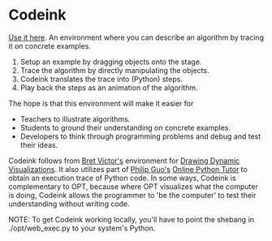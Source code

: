 Codeink
=======
[Use it here](http://people.csail.mit.edu/jscott/codeink/). An environment where you can describe an algorithm by tracing it on concrete examples.

1. Setup an example by dragging objects onto the stage.
2. Trace the algorithm by directly manipulating the objects.
3. Codeink translates the trace into (Python) steps.
4. Play back the steps as an animation of the algorithm.

The hope is that this environment will make it easier for 
* Teachers to illustrate algorithms.
* Students to ground their understanding on concrete examples.
* Developers to think through programming problems and debug and test their ideas.

Codeink follows from [Bret Victor's](http://worrydream.com) environment for [Drawing Dynamic Visualizations](http://vimeo.com/66085662). 
It also utilizes part of [Philip Guo's](http://pgbovine.net/) [Online Python Tutor](http://www.pythontutor.com/) to obtain an execution trace of Python code. In some ways, Codeink is complementary to OPT, because where OPT visualizes what the computer is doing, Codeink allows the programmer to 'be the computer' to test their understanding without writing code.

NOTE: To get Codeink working locally, you'll have to point the shebang in ./opt/web_exec.py to your system's Python.
